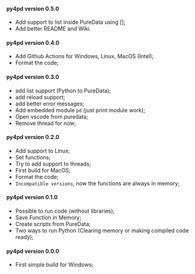#### py4pd version 0.5.0
* Add support to list inside PureData using [];
* Add better README and Wiki.

#### py4pd version 0.4.0
* Add Github Actions for Windows, Linux, MacOS (Intel);
* Format the code;

#### py4pd version 0.3.0
* add list support (Python to PureData);
* add reload support;
* add better error messages;
* Add embedded module `pd` (just print module work);
* Open vscode from puredata;
* Remove thread for now;

#### py4pd version 0.2.0

* Add support to Linux;
* Set functions;
* Try to add support to threads;
* First build for MacOS;
* Format the code;
* `Incompatible versions`, now the functions are always in memory;

#### py4pd version 0.1.0

* Possible to run code (without libraries);
* Save Function in Memory;
* Create scripts from PureData;
* Two ways to run Python (Clearing memory or making compiled code ready);

#### py4pd version 0.0.0

* First simple build for Windows;
